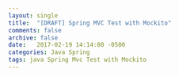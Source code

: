 ```yaml
---
layout: single
title:  "[DRAFT] Spring MVC Test with Mockito"
comments: false
archive: false
date:   2017-02-19 14:14:00 -0500
categories: Java Spring
tags: java Spring Mvc Test with Mockito
---
```


